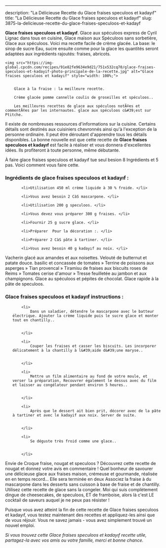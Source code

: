 ---
description: "La Délicieuse Recette du Glace fraises speculoos et kadayıf"
title: "La Délicieuse Recette du Glace fraises speculoos et kadayıf"
slug: 3875-la-delicieuse-recette-du-glace-fraises-speculoos-et-kadayf

<p>
	<strong>Glace fraises speculoos et kadayıf</strong>. 
	Glace aux spéculoos express de Cyril Lignac dans tous en cuisine, Glace maison aux Spéculoos sans sorbetière, Glace aux spéculoos. Voici ma recette facile de crème glacée. La base: le sirop de sucre Eau, sucre ensuite comme pour la glace les quantités seront adaptées aux ingrédients rajoutés: fraises, abricots.
</p>
<p>
	
	<img src="https://img-global.cpcdn.com/recipes/91e82fe9634e9d21/751x532cq70/glace-fraises-speculoos-et-kadayif-photo-principale-de-la-recette.jpg" alt="Glace fraises speculoos et kadayıf" style="width: 100%;">
	
	
		Glace à la fraise : la meilleure recette.
	
		Crème glacée pomme cannelle coulis de groseilles et spéculoos..
	
		Les meilleures recettes de glace aux spéculoos notÃ©es et commentÃ©es par les internautes. glace aux spéculoos c&#39;est sur Ptitche.
	
</p>

Il existe de nombreuses ressources d'informations sur la cuisine. Certains détails sont destinés aux cuisiniers chevronnés ainsi qu'à l'exception de la personne ordinaire. Il peut être déroutant d'apprendre tous les détails disponibles. La bonne nouvelle est que cette recette de <strong> Glace fraises speculoos et kadayıf </strong> est facile à réaliser et vous donnera d'excellentes idées. Ils profiteront à toute personne, même débutante.

<!--inarticleads1-->

À faire glace fraises speculoos et kadayıf tue seul besion 8 Ingrédients et 5 pas. Voici comment vous faire cette.

<h3>Ingrédients de glace fraises speculoos et kadayıf :</h3>

<ol>
	
		<li>Utilisation 450 ml crème liquide à 30 % froide. </li>
	
		<li>Vous avez besoin 2 CàS mascarpone. </li>
	
		<li>Utilisation 200 g speculoos. </li>
	
		<li>Vous devez vous préparer 300 g fraises. </li>
	
		<li>Fournir 25 g sucre glace. </li>
	
		<li>Préparer  Pour la décoration :. </li>
	
		<li>Préparer 2 CàS pâte à tartiner. </li>
	
		<li>Vous avez besoin 40 g kadayıf au noix. </li>
	
</ol>

Vacherin glacé aux amandes et aux noisettes. Velouté de butternut et patate douce. basilic et concassée de tomates » Terrine de poissons aux asperges » Tian provencal » Tiramisu de fraises aux biscuits roses de Reims » Tomates cerise d&#39;amour » Tresse feuilletée au jambon et aux champignons. Glace au spéculoos et pépites de chocolat. Glace rapide à la pâte de speculoos. 

<!--inarticleads2-->

<h3>Glace fraises speculoos et kadayıf instructions :</h3>

<ol>
	
		<li>
			Dans un saladier, détendre le mascarpone avec le batteur électrique. Ajouter la crème liquide puis le sucre glace et monter tout en chantilly..
			
			
		</li>
	
		<li>
			Couper les fraises et casser les biscuits. Les incorporer délicatement à la chantilly à l&#39;aide d&#39;une maryse..
			
			
		</li>
	
		<li>
			Mettre un film alimentaire au fond de votre moule, et verser la préparation, Recouvrer également le dessus avec du film et laisser au congélateur pendant environ 5 heures..
			
			
		</li>
	
		<li>
			Après que le dessert ait bien prit, décorer avec de la pâte à tartiner et avec le kadayif aux noix. Server de suite.
			
			
		</li>
	
		<li>
			Se déguste très froid comme une glace..
			
			
		</li>
	
</ol>

Envie de Croque fraise, nougat et speculoos ? Découvrez cette recette de nougat et donnez votre avis en commentaire ! Quel bonheur de savourer une délicieuse glace aux fraises maison, crémeuse et gourmande, réalisée en en temps record… Elle sera terminée en deux Associez la fraise à du mascarpone dans les desserts sans cuisson à base de fraise et de chantilly. Utilisez cette recette de glace sans la congeler. Moi qui suis complètement dingue de cheesecakes, de speculoos, ET de framboise, alors là c&#39;est LE cocktail de saveurs auquel je ne peux pas résister ! 

<!--inarticleads1-->

<p>
Puisque vous avez atteint la fin de cette recette de Glace fraises speculoos et kadayıf, vous testez maintenant des recettes et appliquez-les ainsi que de vous réjouir. Vous ne savez jamais - vous avez simplement trouvé un nouvel emploi.
</p>

<p>
<i>Si vous trouvez cette Glace fraises speculoos et kadayıf recette utile, partagez-la avec vos amis ou votre famille, merci et bonne chance.</i>
</p>
